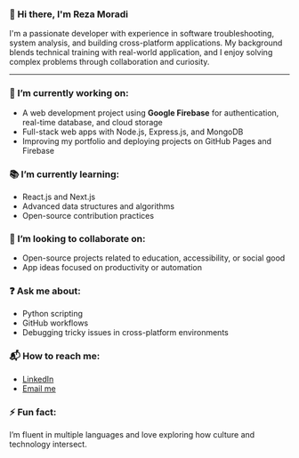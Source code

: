 ### 👋 Hi there, I'm Reza Moradi

I'm a passionate developer with experience in software troubleshooting, system analysis, and building cross-platform applications. My background blends technical training with real-world application, and I enjoy solving complex problems through collaboration and curiosity.

---

### 🔧 I’m currently working on:
- A web development project using **Google Firebase** for authentication, real-time database, and cloud storage
- Full-stack web apps with Node.js, Express.js, and MongoDB
- Improving my portfolio and deploying projects on GitHub Pages and Firebase

### 📚 I’m currently learning:
- React.js and Next.js
- Advanced data structures and algorithms
- Open-source contribution practices

### 🤝 I’m looking to collaborate on:
- Open-source projects related to education, accessibility, or social good
- App ideas focused on productivity or automation

### ❓ Ask me about:
- Python scripting
- GitHub workflows
- Debugging tricky issues in cross-platform environments

### 📬 How to reach me:
- [LinkedIn](https://www.linkedin.com/in/mohammad-reza-moradi-669636233)
- [Email me](mailto:mohammadrezamoradi382@gmail.com)

### ⚡ Fun fact:
I’m fluent in multiple languages and love exploring how culture and technology intersect.
